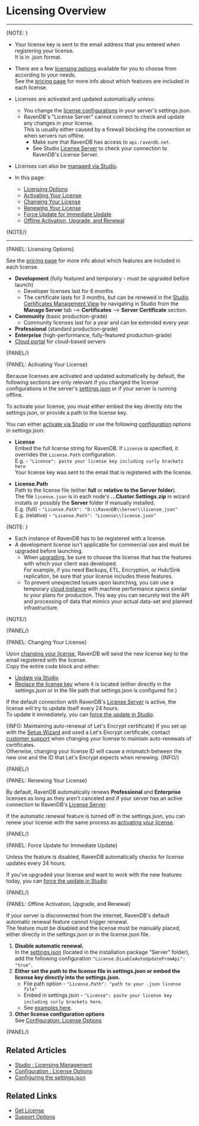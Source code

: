 # Licensing Overview
---

{NOTE: }

* Your license key is sent to the email address that you entered when registering your license.  
  It is in .json format.  

* There are a few [licensing options](../../../server/configuration/licensing/licensing-overview#licensing-options) 
  available for you to choose from according to your needs.  
  See the [pricing page](https://ravendb.net/buy) for more info about which features are included in each license.  

* Licenses are activated and updated automatically unless: 
   * You change the [license configurations](../../../server/configuration/licensing/license-configuration) in your server's settings.json.
   * RavenDB's "License Server" cannot connect to check and update any changes in your license.  
     This is usually either caused by a firewall blocking the connection or when servers run offline.  
     * Make sure that RavenDB has access to `api.ravendb.net`.
     * See Studio [License Server](../../../studio/server/license-management#license-information) to check your connection to
      RavenDB's License Server.

* Licenses can also be [managed via Studio](../../../studio/server/license-management).

* In this page:
   * [Licensing Options](../../../server/configuration/licensing/licensing-overview#licensing-options)
   * [Activating Your License](../../../server/configuration/licensing/licensing-overview#activating-your-license)
   * [Changing Your License](../../../server/configuration/licensing/licensing-overview#changing-your-license)
   * [Renewing Your License](../../../server/configuration/licensing/licensing-overview#renewing-your-license)
   * [Force Update for Immediate Update](../../../server/configuration/licensing/licensing-overview#force-update-for-immediate-update)
   * [Offline Activation, Upgrade, and Renewal](../../../server/configuration/licensing/licensing-overview#renewing-your-license)

{NOTE/}

---

{PANEL: Licensing Options}

See the [pricing page](https://ravendb.net/buy) for more info about which features are included in each license.  

* **Development** (fully featured and temporary - must be upgraded before launch)  
   * Developer licenses last for 6 months.
   * The certificate lasts for 3 months, but can be renewed in the [Studio Certificates Management View](../../../studio/server/certificates/server-management-certificates-view#studio-certificates-management-view)
     by navigating in Studio from the **Manage Server** tab --> **Certificates** --> **Server Certificate** section.
* **Community** (basic production-grade)
   * Community licenses last for a year and can be extended every year.
* **Professional** (standard production-grade)
* **Enterprise** (high-performance, fully-featured production-grade)
* [Cloud portal](../../../cloud/cloud-overview) for cloud-based servers

{PANEL/}

{PANEL: Activating Your License}

Because licenses are activated and updated automatically by default, the following sections are only relevant if you 
changed the license configurations in the server's [settings.json](../../../server/configuration/configuration-options#json)
or if your server is running offline.

To activate your license, you must either embed the key directly into the settings.json, 
or provide a path to the license key.  

You can either [activate via Studio](../../../studio/server/license-management#register-license) or use the following 
[configuration](../../../server/configuration/licensing/license-configuration) options in settings.json:

* **License**  
    Embed the full license string for RavenDB. If `License` is specified, it overrides the `License.Path` configuration.  
    E.g. - `"License": paste your license key including curly brackets here`  
    Your license key was sent to the email that is registered with the license.

* **License.Path**  
    Path to the license file (either **full** or **relative to the Server folder**).  
    The file `license.json` is in each node's **...Cluster.Settings.zip** in wizard installs or possibly the **Server** folder if manually installed.  
    E.g. (full) - `"License.Path": "D:\\RavenDB\\Server\\license.json"`  
    E.g. (relative) - `"License.Path": "License\\license.json"`  

{NOTE: }

* Each instance of RavenDB has to be registered with a license.  
* A development license isn't applicable for commercial use and must be upgraded before launching.  
  * When [upgrading](https://ravendb.net/buy), be sure to choose the license that has the features 
    with which your client was developed.  
    For example, if you need Backups, ETL, Encryption, or Hub/Sink replication, be sure that your license includes these features.
  * To prevent unexpected issues upon launching, you can use a temporary [cloud instance](../../../cloud/cloud-overview#instances-provisioning-and-ravendb-products) 
    with machine performance specs similar to your plans for production. This way you can securely test the API and processing of 
    data that mimics your actual data-set and planned infrastructure.  

{NOTE/}

{PANEL/}

{PANEL: Changing Your License}

Upon [changing your license](https://ravendb.net/buy), RavenDB will send the new license key to the email 
registered with the license.  
Copy the entire code block and either:  

* [Update via Studio](../../../studio/server/license-management#replace-license) 
* [Replace the license key](../../../server/configuration/licensing/licensing-overview#activating-your-license) where it is located (either directly in the settings.json or 
  in the file path that settings.json is configured for.)  

If the default connection with RavenDB's [License Server](../../../studio/server/license-management#license-information) is active, 
the license will try to update itself every 24 hours.  
To update it immediately, you can [force the update in Studio](../../../studio/server/license-management#force-update).

{INFO: Maintaining auto-renewal of Let's Encrypt certificate}
If you set up with the [Setup Wizard](../../../start/installation/setup-wizard) and used a Let's Encrypt certificate, 
contact [customer support](https://ravendb.net/contact) when changing your license to maintain auto-renewals 
of certificates.  
Otherwise, changing your license ID will cause a mismatch between the new one and the ID that Let's Encrypt expects when renewing.
{INFO/}

{PANEL/}

{PANEL: Renewing Your License}

By default, RavenDB automatically renews **Professional** and **Enterprise** licenses as long as they aren't canceled
and if your server has an active connection to RavenDB's [License Server](../../../studio/server/license-management#license-information).  

If the automatic renewal feature is turned off in the settings.json, you can renew your license with the same process 
as [activating your license](../../../server/configuration/licensing/licensing-overview#activating-your-license).

{PANEL/}

{PANEL: Force Update for Immediate Update}

Unless the feature is disabled, RavenDB automatically checks for license updates every 24 hours.  

If you've upgraded your license and want to work with the new features today, you can 
[force the update in Studio](../../../studio/server/license-management#force-update).

{PANEL/}

{PANEL: Offline Activation, Upgrade, and Renewal}

If your server is disconnected from the internet, RavenDB's default automatic renewal feature cannot trigger renewal.  
The feature must be disabled and the license must be manually placed, either directly in the settings.json 
or in the license.json file.

1. **Disable automatic renewal.**  
   In the [settings.json](../../../server/configuration/configuration-options#json) 
   (located in the installation package "Server" folder), add the following configuration 
   `"License.DisableAutoUpdateFromApi": "true"`.
2. **Either set the path to the license file in settings.json or embed the license key directly into the settings.json.**  
   * File path option - `"License.Path": "path to your .json license file"`
   * Embed in settings.json - `"License": paste your license key including curly brackets here`.
   * See [examples here](../../../server/configuration/licensing/licensing-overview#activating-your-license).
4. **Other license configuration options**  
   See [Configuration: License Options](../../../server/configuration/licensing/license-configuration)

{PANEL/}

## Related Articles

- [Studio : Licensing Management](../../../studio/server/license-management)
- [Configuration : License Options](../../../server/configuration/licensing/license-configuration)
- [Configuring the settings.json](../../../server/configuration/configuration-options#json)


## Related Links

- [Get License](https://ravendb.net/buy)
- [Support Options](https://ravendb.net/support)

